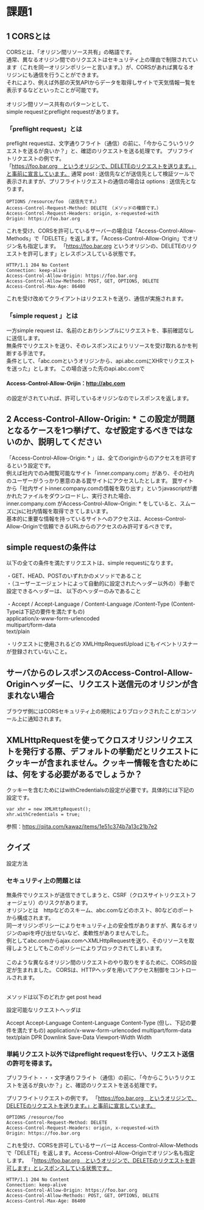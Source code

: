 # 課題1

## 1 CORSとは
CORSとは、「オリジン間リソース共有」の略語です。<br>
通常、異なるオリジン間でのリクエストはセキュリティ上の理由で制限されています（これを同一オリジンポリシーと言います。）が、CORSがあれば異なるオリジンにも通信を行うことができます。<br>
それにより、例えば外部の天気APIからデータを取得しサイトで天気情報一覧を表示するなどといったことが可能です。<br>
<br>
オリジン間リソース共有のパターンとして、<br>
simple requestとpreflight requestがあります。<br>

### 「preflight request」とは
preflight requestは、文字通りフライト（通信）の前に、「今からこういうリクエストを送るが良いか？」と、確認のリクエストを送る処理です。
プリフライトリクエストの例です。<br>
「https://foo.bar.org　というオリジンで、DELETEのリクエストを送ります。」と事前に宣言しています。
通常 post : 送信先などが送信先として検証ツールで表示されますが、プリフライトリクエストの通信の場合は options : 送信先となります。

```
OPTIONS /resource/foo　（送信先です。）
Access-Control-Request-Method: DELETE　（メソッドの種類です。）
Access-Control-Request-Headers: origin, x-requested-with
Origin: https://foo.bar.org
```

これを受け、CORSを許可しているサーバーの場合は「Access-Control-Allow-Methods」で「DELETE」を返します。「Access-Control-Allow-Origin」でオリジン名も指定します。
「https://foo.bar.org というオリジンの、DELETEのリクエストを許可します」とレスポンスしている状態です。

```
HTTP/1.1 204 No Content
Connection: keep-alive
Access-Control-Allow-Origin: https://foo.bar.org
Access-Control-Allow-Methods: POST, GET, OPTIONS, DELETE
Access-Control-Max-Age: 86400
```

これを受け改めてクライアントはリクエストを送り、通信が実施されます。<br>

### 「simple request 」とは
一方simple request は、名前のとおりシンプルにリクエストを、事前確認なしに送信します。<br>
無条件でリクエストを送り、そのレスポンスによりリソースを受け取れるかを判断する手法です。<br>
条件として、「abc.comというオリジンから、api.abc.comにXHRでリクエストを送った」とします。
この場合送った先のapi.abc.comで<br>
#### Access-Control-Allow-Orijin：http://abc.com 
の設定がされていれば、許可しているオリジンなのでレスポンスを返します。


## 2 Access-Control-Allow-Origin: * この設定が問題となるケースを1つ挙げて、なぜ設定するべきではないのか、説明してください
「Access-Control-Allow-Origin: * 」は、全てのoriginからのアクセスを許可するという設定です。<br>
例えば社内でのみ閲覧可能なサイト「inner.company.com」があり、その社内のユーザーがうっかり悪意のある罠サイトにアクセスしたとします。
罠サイトから「社内サイトinner.company.comの情報を取り出す」というjavascriptが書かれたファイルをダウンロードし、実行された場合、<br>
inner.company.com がAccess-Control-Allow-Origin: * をしていると、スムーズにjsに社内情報を取得できてしまいます。<br>
基本的に重要な情報を持っているサイトへのアクセスは、Access-Control-Allow-Originで信頼できるURLからのアクセスのみ許可するべきです。

## simple requestの条件は
以下の全ての条件を満たすリクエストは、simple requestになります。<br>

・GET、HEAD、POSTのいずれかのメソッドであること<br>
・（ユーザーエージェントによって自動的に設定されたヘッダー以外の）手動で設定できるヘッダーは、 以下のヘッダーのみであること<br>

・Accept / Accept-Language / Content-Language /Content-Type (Content-Typeは下記の要件を満たすもの)<br>
application/x-www-form-urlencoded<br>
multipart/form-data<br>
text/plain<br>

・リクエストに使用されるどの XMLHttpRequestUpload にもイベントリスナーが登録されていないこと。<br>

## サーバからのレスポンスのAccess-Control-Allow-Originヘッダーに、リクエスト送信元のオリジンが含まれない場合
ブラウザ側にはCORSセキュリティ上の規則によりブロックされたことがコンソール上に通知されます。


## XMLHttpRequestを使ってクロスオリジンリクエストを発行する際、デフォルトの挙動だとリクエストにクッキーが含まれません。クッキー情報を含むためには、何をする必要があるでしょうか？
クッキーを含むためにはwithCredentialsの設定が必要です。具体的には下記の設定です。

```
var xhr = new XMLHttpRequest();
xhr.withCredentials = true;

```

参照：https://qiita.com/kawaz/items/1e51c374b7a13c21b7e2

## クイズ
設定方法


### セキュリティ上の問題とは
無条件でリクエストが送信できてしまうと、CSRF（クロスサイトリクエストフォージェリ）のリスクがあります。
<br>
オリジンとは　httpなどのスキーム、abc.comなどのホスト、80などのポートから構成されます。
<br>
同一オリジンポリシーによりセキュリティ上の安全性がありますが、異なるオリジンのapiを呼び出せないなど、柔軟性がありませんでした。<br>
例としてabc.comからajax.comへXMLHttpRequestを送り、そのリソースを取得しようとしてもこのポリシーによりブロックされてしまいます。<br>
<br>
このような異なるオリジン間のリクエストのやり取りをするために、CORSの設定が生まれました。
CORSは、HTTPヘッダを用いてアクセス制御をコントロールされます。

<br>
メソッドは以下のどれか
get
post
head

設定可能なリクエストヘッダは

Accept
Accept-Language
Content-Language
Content-Type (但し、下記の要件を満たすもの)
    application/x-www-form-urlencoded
    multipart/form-data
    text/plain
DPR
Downlink
Save-Data
Viewport-Width
Width



### 単純リクエスト以外ではpreflight requestを行い、リクエスト送信の許可を得ます。
プリフライト・・・文字通りフライト（通信）の前に、「今からこういうリクエストを送るが良いか？」と、確認のリクエストを送る処理です。

プリフライトリクエストの例です。
「https://foo.bar.org　というオリジンで、DELETEのリクエストを送ります。」と事前に宣言しています。
```
OPTIONS /resource/foo
Access-Control-Request-Method: DELETE
Access-Control-Request-Headers: origin, x-requested-with
Origin: https://foo.bar.org
```
これを受け、CORSを許可しているサーバーは
Access-Control-Allow-Methods　で「DELETE」を返します。Access-Control-Allow-Originでオリジン名も指定します。
「https://foo.bar.org　というオリジンで、DELETEのリクエストを許可します」とレスポンスしている状態です。
```
HTTP/1.1 204 No Content
Connection: keep-alive
Access-Control-Allow-Origin: https://foo.bar.org
Access-Control-Allow-Methods: POST, GET, OPTIONS, DELETE
Access-Control-Max-Age: 86400
```
